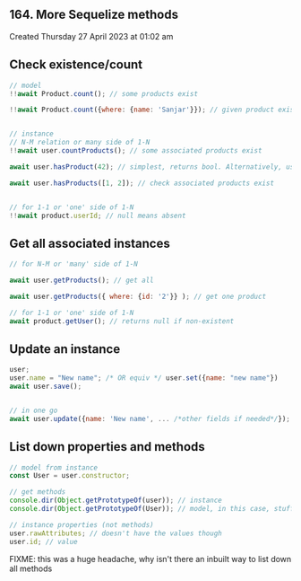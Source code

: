 ## 164. More Sequelize methods
Created Thursday 27 April 2023 at 01:02 am

## Check existence/count
```js
// model
!!await Product.count(); // some products exist

!!await Product.count({where: {name: 'Sanjar'}}); // given product exists


// instance
// N-M relation or many side of 1-N
!!await user.countProducts(); // some associated products exist

await user.hasProduct(42); // simplest, returns bool. Alternatively, use countProducts with 'where' option

await user.hasProducts([1, 2]); // check associated products exist


// for 1-1 or 'one' side of 1-N
!!await product.userId; // null means absent
```


## Get all associated instances
```js
// for N-M or 'many' side of 1-N

await user.getProducts(); // get all

await user.getProducts({ where: {id: '2'}} ); // get one product

// for 1-1 or 'one' side of 1-N
await product.getUser(); // returns null if non-existent
```


## Update an instance
```js
user;
user.name = "New name"; /* OR equiv */ user.set({name: "new name"})
await user.save();


// in one go
await user.update({name: 'New name', ... /*other fields if needed*/});
```


## List down properties and methods
```js
// model from instance
const User = user.constructor;

// get methods
console.dir(Object.getPrototypeOf(user)); // instance
console.dir(Object.getPrototypeOf(User)); // model, in this case, stuff like findByPk is at the end (down), greyed out

// instance properties (not methods)
user.rawAttributes; // doesn't have the values though
user.id; // value
```
FIXME: this was a huge headache, why isn't there an inbuilt way to list down all methods